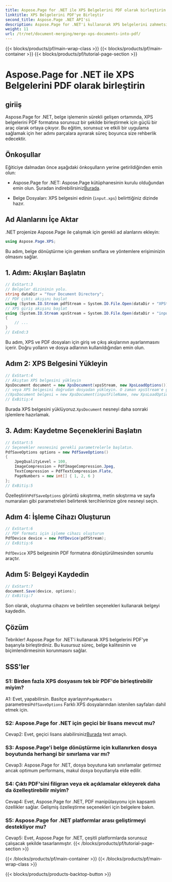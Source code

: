 ```yaml
---
title: Aspose.Page for .NET ile XPS Belgelerini PDF olarak birleştirin
linktitle: XPS Belgelerini PDF'ye Birleştir
second_title: Aspose.Page .NET API'si
description: Aspose.Page for .NET'i kullanarak XPS belgelerini zahmetsizce yüksek kaliteli PDF'lerle birleştirin. Sorunsuz bir belge dönüştürme deneyimi için adım adım kılavuzumuzu izleyin.
weight: 11
url: /tr/net/document-merging/merge-xps-documents-into-pdf/
---
```


{{< blocks/products/pf/main-wrap-class >}}
{{< blocks/products/pf/main-container >}}
{{< blocks/products/pf/tutorial-page-section >}}

# Aspose.Page for .NET ile XPS Belgelerini PDF olarak birleştirin

## giriiş

Aspose.Page for .NET, belge işlemenin sürekli gelişen ortamında, XPS belgelerini PDF formatına sorunsuz bir şekilde birleştirmek için güçlü bir araç olarak ortaya çıkıyor. Bu eğitim, sorunsuz ve etkili bir uygulama sağlamak için her adımı parçalara ayırarak süreç boyunca size rehberlik edecektir.

## Önkoşullar

Eğiticiye dalmadan önce aşağıdaki önkoşulların yerine getirildiğinden emin olun:

-  Aspose.Page for .NET: Aspose.Page kütüphanesinin kurulu olduğundan emin olun. Şuradan indirebilirsiniz[Burada](https://releases.aspose.com/page/net/).

- Belge Dosyaları: XPS belgesini edinin (`input.xps`) belirttiğiniz dizinde hazır.

## Ad Alanlarını İçe Aktar

.NET projenize Aspose.Page ile çalışmak için gerekli ad alanlarını ekleyin:

```csharp
using Aspose.Page.XPS;
```

Bu adım, belge dönüştürme için gereken sınıflara ve yöntemlere erişiminizin olmasını sağlar.

## 1. Adım: Akışları Başlatın

```csharp
// ExStart:3
// Belgeler dizininin yolu.
string dataDir = "Your Document Directory";
// PDF çıktı akışını başlat
using (System.IO.Stream pdfStream = System.IO.File.Open(dataDir + "XPStoPDF_out.pdf", System.IO.FileMode.OpenOrCreate, System.IO.FileAccess.Write))
// XPS giriş akışını başlat
using (System.IO.Stream xpsStream = System.IO.File.Open(dataDir + "input.xps", System.IO.FileMode.Open))
{
    // ...
}
// ExEnd:3
```

Bu adım, XPS ve PDF dosyaları için giriş ve çıkış akışlarının ayarlanmasını içerir. Doğru yolların ve dosya adlarının kullanıldığından emin olun.

## Adım 2: XPS Belgesini Yükleyin

```csharp
// ExStart:4
// Akıştan XPS belgesini yükleyin
XpsDocument document = new XpsDocument(xpsStream, new XpsLoadOptions());
// veya XPS belgesini doğrudan dosyadan yükleyin. O zaman xpsStream'e gerek yok.
//XpsDocument belgesi = new XpsDocument(inputFileName, new XpsLoadOptions());
// ExBitiş:4
```

 Burada XPS belgesini yüklüyoruz.`XpsDocument` nesneyi daha sonraki işlemlere hazırlamak.

## 3. Adım: Kaydetme Seçeneklerini Başlatın

```csharp
// ExStart:5
// Seçenekler nesnesini gerekli parametrelerle başlatın.
PdfSaveOptions options = new PdfSaveOptions()
{
    JpegQualityLevel = 100,
    ImageCompression = PdfImageCompression.Jpeg,
    TextCompression = PdfTextCompression.Flate,
    PageNumbers = new int[] { 1, 2, 6 }
};
// ExBitiş:5
```

 Özelleştirin`PdfSaveOptions` görüntü sıkıştırma, metin sıkıştırma ve sayfa numaraları gibi parametreleri belirterek tercihlerinize göre nesneyi seçin.

## Adım 4: İşleme Cihazı Oluşturun

```csharp
// ExStart:6
// PDF formatı için işleme cihazı oluşturun
PdfDevice device = new PdfDevice(pdfStream);
// ExBitiş:6
```

`PdfDevice` XPS belgesinin PDF formatına dönüştürülmesinden sorumlu araçtır.

## Adım 5: Belgeyi Kaydedin

```csharp
// ExStart:7
document.Save(device, options);
// ExBitiş:7
```

Son olarak, oluşturma cihazını ve belirtilen seçenekleri kullanarak belgeyi kaydedin.

## Çözüm

Tebrikler! Aspose.Page for .NET'i kullanarak XPS belgelerini PDF'ye başarıyla birleştirdiniz. Bu kusursuz süreç, belge kalitesinin ve biçimlendirmesinin korunmasını sağlar.

## SSS'ler

### S1: Birden fazla XPS dosyasını tek bir PDF'de birleştirebilir miyim?

 A1: Evet, yapabilirsin. Basitçe ayarlayın`PageNumbers` parametresi`PdfSaveOptions` Farklı XPS dosyalarından istenilen sayfaları dahil etmek için.

### S2: Aspose.Page for .NET için geçici bir lisans mevcut mu?

 Cevap2: Evet, geçici lisans alabilirsiniz[Burada](https://purchase.aspose.com/temporary-license/) test amaçlı.

### S3: Aspose.Page'i belge dönüştürme için kullanırken dosya boyutunda herhangi bir sınırlama var mı?

Cevap3: Aspose.Page for .NET, dosya boyutuna katı sınırlamalar getirmez ancak optimum performans, makul dosya boyutlarıyla elde edilir.

### S4: Çıktı PDF'sini filigran veya ek açıklamalar ekleyerek daha da özelleştirebilir miyim?

Cevap4: Evet, Aspose.Page for .NET, PDF manipülasyonu için kapsamlı özellikler sağlar. Gelişmiş özelleştirme seçenekleri için belgelere bakın.

### S5: Aspose.Page for .NET platformlar arası geliştirmeyi destekliyor mu?

Cevap5: Evet, Aspose.Page for .NET, çeşitli platformlarda sorunsuz çalışacak şekilde tasarlanmıştır.
{{< /blocks/products/pf/tutorial-page-section >}}

{{< /blocks/products/pf/main-container >}}
{{< /blocks/products/pf/main-wrap-class >}}

{{< blocks/products/products-backtop-button >}}
